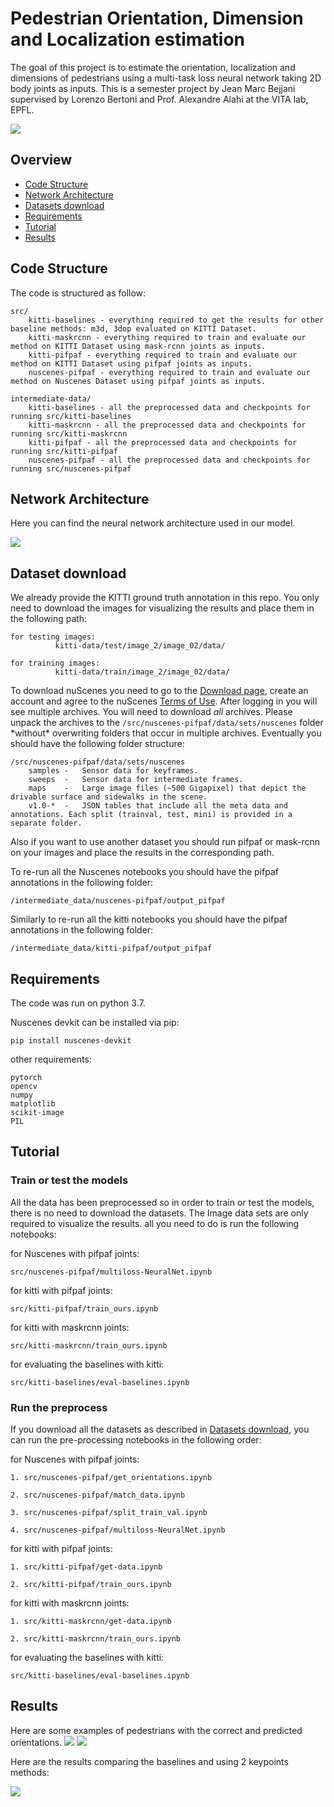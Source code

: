 # Pedestrian Orientation, Dimension and Localization estimation
 The goal of this project is to estimate the orientation, localization and dimensions of pedestrians using a multi-task loss neural network taking 2D body joints as inputs. This is a semester project by Jean Marc Bejjani supervised by Lorenzo Bertoni and Prof. Alexandre Alahi at the VITA lab, EPFL.
 
![](images/image_0.jpg)

## Overview
- [Code Structure](#Code-Structure)
- [Network Architecture](#Network-Architecture)
- [Datasets download](#dataset-download)
- [Requirements](#Requirements)
- [Tutorial](#tutorial)
- [Results](#Results)

## Code Structure
The code is structured as follow:

```
src/
    kitti-baselines - everything required to get the results for other baseline methods: m3d, 3dop evaluated on KITTI Dataset.
    kitti-maskrcnn - everything required to train and evaluate our method on KITTI Dataset using mask-rcnn joints as inputs.
    kitti-pifpaf - everything required to train and evaluate our method on KITTI Dataset using pifpaf joints as inputs.
    nuscenes-pifpaf - everything required to train and evaluate our method on Nuscenes Dataset using pifpaf joints as inputs.
 
intermediate-data/
    kitti-baselines - all the preprocessed data and checkpoints for running src/kitti-baselines
    kitti-maskrcnn - all the preprocessed data and checkpoints for running src/kitti-maskrcnn
    kitti-pifpaf - all the preprocessed data and checkpoints for running src/kitti-pifpaf
    nuscenes-pifpaf - all the preprocessed data and checkpoints for running src/nuscenes-pifpaf
```
## Network Architecture

Here you can find the neural network architecture used in our model.

![](images/image_3.jpg)


## Dataset download

We already provide the KITTI ground truth annotation in this repo. You only need to download the images for visualizing the results and place them in the following path:
```
for testing images:
          kitti-data/test/image_2/image_02/data/

for training images:
          kitti-data/train/image_2/image_02/data/

```
To download nuScenes you need to go to the [Download page](https://www.nuscenes.org/download), 
create an account and agree to the nuScenes [Terms of Use](https://www.nuscenes.org/terms-of-use).
After logging in you will see multiple archives. 
You will need to download *all* archives.
Please unpack the archives to the `/src/nuscenes-pifpaf/data/sets/nuscenes` folder \*without\* overwriting folders that occur in multiple archives.
Eventually you should have the following folder structure:
```
/src/nuscenes-pifpaf/data/sets/nuscenes
    samples	-	Sensor data for keyframes.
    sweeps	-	Sensor data for intermediate frames.
    maps	-	Large image files (~500 Gigapixel) that depict the drivable surface and sidewalks in the scene.
    v1.0-*	-	JSON tables that include all the meta data and annotations. Each split (trainval, test, mini) is provided in a separate folder.
```
Also if you want to use another dataset you should run pifpaf or mask-rcnn on your images and place the results in the corresponding path.

To re-run all the Nuscenes notebooks you should have the pifpaf annotations in the following folder:

```
/intermediate_data/nuscenes-pifpaf/output_pifpaf
```

Similarly to re-run all the kitti notebooks you should have the pifpaf annotations in the following folder:

```
/intermediate_data/kitti-pifpaf/output_pifpaf
```

## Requirements

The code was run on python 3.7.

Nuscenes devkit can be installed via pip:
```
pip install nuscenes-devkit
```
other requirements:
```
pytorch
opencv
numpy
matplotlib
scikit-image
PIL
```

## Tutorial

### Train or test the models

All the data has been preprocessed so in order to train or test the models, there is no need to download the datasets. The Image data sets are only required to visualize the results.
all you need to do is run the following notebooks:

for Nuscenes with pifpaf joints:

    src/nuscenes-pifpaf/multiloss-NeuralNet.ipynb
    
for kitti with pifpaf joints:

    src/kitti-pifpaf/train_ours.ipynb
    
for kitti with maskrcnn joints:

    src/kitti-maskrcnn/train_ours.ipynb
    
for evaluating the baselines with kitti:

    src/kitti-baselines/eval-baselines.ipynb
    
### Run the preprocess

If you download all the datasets as described in [Datasets download](#dataset-download), you can run the pre-processing notebooks in the following order:

for Nuscenes with pifpaf joints:

    1. src/nuscenes-pifpaf/get_orientations.ipynb
    
    2. src/nuscenes-pifpaf/match_data.ipynb
    
    3. src/nuscenes-pifpaf/split_train_val.ipynb
    
    4. src/nuscenes-pifpaf/multiloss-NeuralNet.ipynb
    
    
for kitti with pifpaf joints:

    1. src/kitti-pifpaf/get-data.ipynb
    
    2. src/kitti-pifpaf/train_ours.ipynb
  
for kitti with maskrcnn joints:

    1. src/kitti-maskrcnn/get-data.ipynb
    
    2. src/kitti-maskrcnn/train_ours.ipynb
    
for evaluating the baselines with kitti:

    src/kitti-baselines/eval-baselines.ipynb

## Results

Here are some examples of pedestrians with the correct and predicted orientations.
![](images/image_1.jpg)
![](images/image_2.jpg)

Here are the results comparing the baselines and using 2 keypoints methods:

![](images/image_4.jpg)


